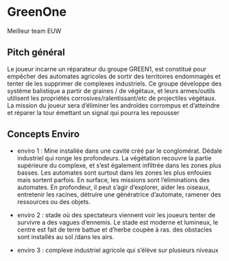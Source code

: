 # GreenOne
Meilleur team EUW

## Pitch général

 Le joueur incarne un réparateur du groupe GREEN1, est constitué pour empêcher des automates agricoles de sortir des territoires endommagés et tenter de les supprimer de complexes industriels. Ce groupe développe des système balistique a partir de graines / de végétaux, et leurs armes/outils utilisent les propriétés corrosives/ralentissant/etc de projectiles végétaux. La mission du joueur sera d’éliminer les androïdes corrompus et d’atteindre et réparer  la tour émettant un signal qui pourra les repousser

## Concepts Enviro

- enviro 1 : Mine installée dans une cavité créé par le conglomérat. Dédale industriel qui ronge les profondeurs. La végétation recouvre la partie supérieure du complexe, et s’est également infiltrée dans les zones plus basses. Les automates sont surtout dans les zones les plus enfouies mais sortent parfois. En surface, les missions sont l’eliminations des automates. En profondeur, il peut s’agir d’explorer, aider les oiseaux, entretenir les racines, détruire une génératrice d’automate, ramener des ressources ou des objets.

- enviro 2 : stade où des spectateurs viennent voir les joueurs tenter de survivre a des vagues d’ennemis. Le stade est moderne et lumineux, le centre est fait de terre battue et d’herbe coupée à ras. des obstacles sont installés au sol /dans les airs.

- enviro 3 : complexe industriel agricole qui s’élève sur plusieurs niveaux
